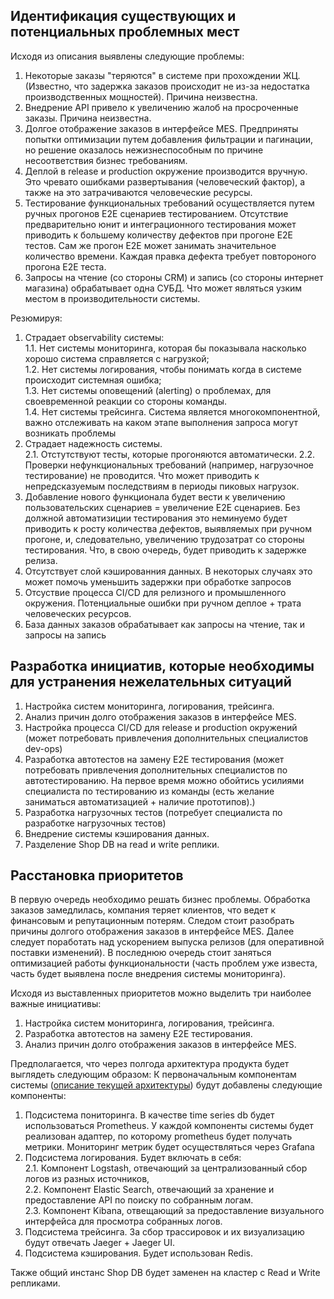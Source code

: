 ## Идентификация существующих и потенциальных проблемных мест

Исходя из описания выявлены следующие проблемы:
1. Некоторые заказы "теряются" в системе при прохождении ЖЦ. (Известно, что задержка заказов происходит не из-за 
недостатка производственных мощностей). Причина неизвестна.
2. Внедрение API привело к увеличению жалоб на просроченные заказы. Причина неизвестна.
3. Долгое отображение заказов в интерфейсе MES. Предприняты попытки оптимизации путем добавления фильтрации и пагинации, 
но решение оказалось нежизнеспособным по причине несоответствия бизнес требованиям.
4. Деплой в release и production окружение производится вручную. Это чревато ошибками развертывания (человеческий фактор), 
а также на это затрачиваются человеческие ресурсы.
5. Тестирование функциональных требований осуществляется путем ручных прогонов E2E сценариев тестированием. Отсутствие 
предварительно юнит и интеграционного тестирования может приводить к большему количеству дефектов при прогоне E2E тестов.
Сам же прогон E2E может занимать значительное количество времени. Каждая правка дефекта требует повтороного прогона E2E теста.
6. Запросы на чтение (со стороны CRM) и запись (со стороны интернет магазина) обрабатывает одна СУБД. Что может являться
узким местом в производительности системы.

Резюмируя:
1. Страдает observability системы:  
    1.1. Нет системы мониторинга, которая бы показывала насколько хорошо система справляется с нагрузкой;  
    1.2. Нет системы логирования, чтобы понимать когда в системе происходит системная ошибка;  
    1.3. Нет системы оповещений (alerting) о проблемах, для своевременной реакции со стороны команды.  
    1.4. Нет системы трейсинга. Система является многокомпонентной, важно отслеживать на каком этапе выполнения запроса 
    могут возникать проблемы  
2. Страдает надежность системы.  
    2.1. Отстутствуют тесты, которые прогоняются автоматически. 
    2.2. Проверки нефункциональных требований (например, нагрузочное тестирование) не проводится. Что может приводить к 
    непредсказуемым последствиям в периоды пиковых нагрузок.
3. Добавление нового функционала будет вести к увеличению пользовательских сценариев = увеличение E2E сценариев. Без должной
автоматизиции тестирования это неминуемо будет приводить к росту количества дефектов, выявляемых при ручном прогоне,
и, следовательно, увеличению трудозатрат со стороны тестирования. Что, в свою очередь, будет приводить к задержке релиза.
4. Отсутствует слой кэшированния данных. В некоторых случаях это может помочь уменьшить задержки при обработке запросов
5. Отсуствие процесса CI/CD для релизного и промышленного окружения. Потенциальные ошибки при ручном деплое + трата человеческих ресурсов.
6. База данных заказов обрабатывает как запросы на чтение, так и запросы на запись

## Разработка инициатив, которые необходимы для устранения нежелательных ситуаций

1. Настройка систем мониторинга, логирования, трейсинга.
2. Анализ причин долго отображения заказов в интерфейсе MES.
3. Настройка процесса CI/CD для release и production окружений (может потребовать привлечения дополнительных специалистов dev-ops)
4. Разработка автотестов на замену E2E тестирования (может потребовать привлечения дополнительных специалистов по автотестированию. 
На первое время можно обойтись усилиями специалиста по тестированию из команды (есть желание заниматься автоматизацией + наличие прототипов).)
5. Разработка нагрузочных тестов (потребует специалиста по разработке нагрузочных тестов)
6. Внедрение системы кэширования данных.
7. Разделение Shop DB на read и write реплики.

## Расстановка приоритетов

В первую очередь необходимо решать бизнес проблемы. Обработка заказов замедлилась, компания теряет клиентов, что ведет 
к финансовым и репутационным потерям. Следом стоит разобрать причины долгого отображения заказов в интерфейсе MES. Далее 
следует поработать над ускорением выпуска релизов (для оперативной поставки изменений). В последнюю очередь стоит заняться 
оптимизацией работы функциональности (часть проблем уже известа, часть будет выявлена после внедрения системы мониторинга).

Исходя из выставленных приоритетов можно выделить три наиболее важные инициативы:
1. Настройка систем мониторинга, логирования, трейсинга.
2. Разработка автотестов на замену E2E тестирования.
3. Анализ причин долго отображения заказов в интерфейсе MES.

Предполагается, что через полгода архитектура продукта будет выглядеть следующим образом:
К первоначальным компонентам системы ([описание текущей архитектуры](jewerly_c4_model.drawio)) будут добавлены следующие компоненты:
1. Подсистема пониторинга. В качестве time series db будет использоваться Prometheus. У каждой компоненты системы будет реализован адаптер,
по которому prometheus будет получать метрики. Мониторинг метрик будет осуществляться через Grafana
2. Подсистема логирования. Будет включать в себя:  
   2.1. Компонент Logstash, отвечающий за централизованный сбор логов из разных источников,  
   2.2. Компонент Elastic Search, отвечающий за хранение и предоставление API по поиску по собранным логам.  
   2.3. Компонент Kibana, отвещающий за предоставление визуального интерфейса для просмотра собранных логов.  
3. Подсистема трейсинга. За сбор трассировок и их визуализацию будут отвечать Jaeger + Jaeger UI.
4. Подсистема кэширования. Будет использован Redis.

Также общий инстанс Shop DB будет заменен на кластер с Read и Write репликами.


